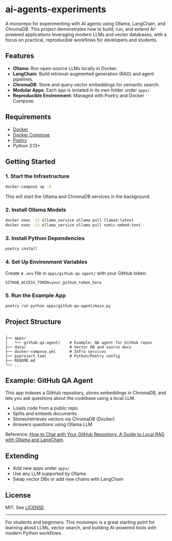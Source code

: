 # ai-agents-experiments

A monorepo for experimenting with AI agents using Ollama, LangChain, and ChromaDB. This project demonstrates how to build, run, and extend AI-powered applications leveraging modern LLMs and vector databases, with a focus on practical, reproducible workflows for developers and students.

## Features

- **Ollama**: Run open-source LLMs locally in Docker.
- **LangChain**: Build retrieval-augmented generation (RAG) and agent pipelines.
- **ChromaDB**: Store and query vector embeddings for semantic search.
- **Modular Apps**: Each app is isolated in its own folder under `apps/`.
- **Reproducible Environment**: Managed with Poetry and Docker Compose.

## Requirements

- [Docker](https://docs.docker.com/desktop/)
- [Docker Compose](https://docs.docker.com/compose/install/)
- [Poetry](https://python-poetry.org/docs/)
- Python 3.13+

## Getting Started

### 1. Start the Infrastructure

```sh
docker-compose up -d
```

This will start the Ollama and ChromaDB services in the background.

### 2. Install Ollama Models

```sh
docker exec -it ollama_service ollama pull llama3:latest
docker exec -it ollama_service ollama pull nomic-embed-text
```

### 3. Install Python Dependencies

```sh
poetry install
```

### 4. Set Up Environment Variables

Create a `.env` file in `apps/github-qa-agent/` with your GitHub token:

```
GITHUB_ACCESS_TOKEN=your_github_token_here
```

### 5. Run the Example App

```sh
poetry run python apps/github-qa-agent/main.py
```

## Project Structure

```
.
├── apps/
│   └── github-qa-agent/    # Example: QA agent for GitHub repos
├── data/                   # Vector DB and source docs
├── docker-compose.yml      # Infra services
├── pyproject.toml          # Python/Poetry config
├── README.md
└── ...
```

## Example: GitHub QA Agent

This app indexes a GitHub repository, stores embeddings in ChromaDB, and lets you ask questions about the codebase using a local LLM.

- Loads code from a public repo
- Splits and embeds documents
- Stores/retrieves vectors via ChromaDB (Docker)
- Answers questions using Ollama LLM

Reference: [How to Chat with Your GitHub Repository: A Guide to Local RAG with Ollama and LangChain](https://woliveiras.github.io/posts/how-to-chat-with-github-repository-a-guide-to-local-rag-with-ollama-and-langchain/).

## Extending

- Add new apps under `apps/`
- Use any LLM supported by Ollama
- Swap vector DBs or add new chains with LangChain

## License

MIT. See [LICENSE](./LICENSE).

---

For students and beginners: This monorepo is a great starting point for learning about LLMs, vector search, and building AI-powered tools with modern Python workflows.